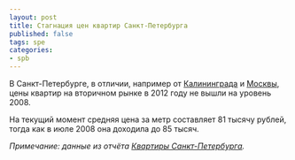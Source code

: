 ```yaml
---
layout: post
title: Стагнация цен квартир Санкт-Петербурга
published: false
tags: spe
categories:
- spb
---
```


В Санкт-Петербурге, в отличии, например от [Калининграда](/kgd/2012/10/15/novyj-rekord-tsen-na-kvartiry-kaliningrada.html) и [Москвы](), цены квартир на вторичном рынке в 2012 году не вышли на уровень 2008.

На текущий момент средняя цена за метр составляет 81 тысячу рублей, тогда как в июле 2008 она доходила до 85 тысяч.

*Примечание: данные из отчёта [Квартиры Санкт-Петербурга](http://tradebalance.ru/shop.html#!/~/product/id=16906171).*